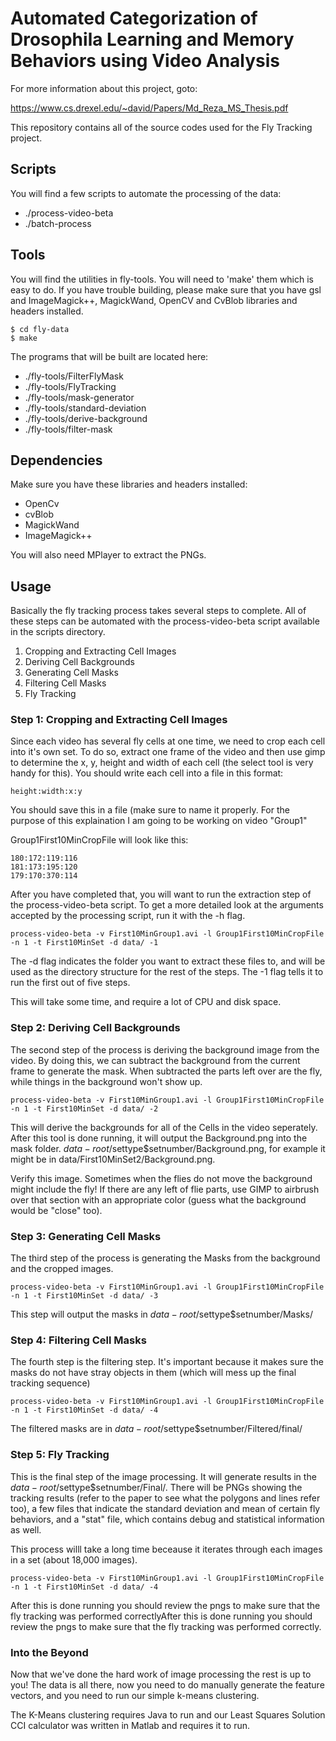 Automated Categorization of Drosophila Learning and Memory Behaviors using Video Analysis
=========================================================================================

For more information about this project, goto:

https://www.cs.drexel.edu/~david/Papers/Md_Reza_MS_Thesis.pdf

This repository contains all of the source codes used for the Fly Tracking project.

Scripts
-------

You will find a few scripts to automate the processing of the data:

* ./process-video-beta
* ./batch-process


Tools
-----

You will find the utilities in fly-tools. You will need to 'make' them which is
easy to do. If you have trouble building, please make sure that you have gsl
and ImageMagick++, MagickWand, OpenCV and CvBlob libraries and headers
installed.  

    $ cd fly-data
    $ make

The programs that will be built are located here:

* ./fly-tools/FilterFlyMask
* ./fly-tools/FlyTracking
* ./fly-tools/mask-generator
* ./fly-tools/standard-deviation
* ./fly-tools/derive-background
* ./fly-tools/filter-mask

Dependencies
------------

Make sure you have these libraries and headers installed:

* OpenCv
* cvBlob
* MagickWand
* ImageMagick++  

You will also need MPlayer to extract the PNGs.

Usage
-----

Basically the fly tracking process takes several steps to complete. All of these
steps can be automated with the process-video-beta script available in the
scripts directory.

1. Cropping and Extracting Cell Images
2. Deriving Cell Backgrounds
3. Generating Cell Masks
4. Filtering Cell Masks
5. Fly Tracking

### Step 1: Cropping and Extracting Cell Images ###

Since each video has several fly cells at one time, we need to crop each cell
into it's own set. To do so, extract one frame of the video and then use gimp to
determine the x, y, height and width of each cell (the select tool is very handy
for this). You should write each cell into a file in this format: 

	height:width:x:y

You should save this in a file (make sure to name it properly. For the purpose
of this explaination I am going to be working on video "Group1"

Group1First10MinCropFile will look like this:

	180:172:119:116
	181:173:195:120
	179:170:370:114

After you have completed that, you will want to run the extraction step of the
process-video-beta script. To get a more detailed look at the arguments accepted
by the processing script, run it with the -h flag.

	process-video-beta -v First10MinGroup1.avi -l Group1First10MinCropFile -n 1 -t First10MinSet -d data/ -1

The -d flag indicates the folder you want to extract these files to, and will be
used as the directory structure for the rest of the steps. The -1 flag tells it
to run the first out of five steps.

This will take some time, and require a lot of CPU and disk space.

### Step 2: Deriving Cell Backgrounds ###

The second step of the process is deriving the background image from the video.
By doing this, we can subtract the background from the current frame to generate
the mask. When subtracted the parts left over are the fly, while things in the
background won't show up.

	process-video-beta -v First10MinGroup1.avi -l Group1First10MinCropFile -n 1 -t First10MinSet -d data/ -2

This will derive the backgrounds for all of the Cells in the video seperately.
After this tool is done running, it will output the Background.png into the mask
folder. $data-root/$settype$setnumber/Background.png, for example it might be in
data/First10MinSet2/Background.png.

Verify this image. Sometimes when the flies do not move the background might
include the fly! If there are any left of flie parts, use GIMP to airbrush over
that section with an appropriate color (guess what the background would be
"close" too).

### Step 3: Generating Cell Masks ###

The third step of the process is generating the Masks from the background and
the cropped images.

	process-video-beta -v First10MinGroup1.avi -l Group1First10MinCropFile -n 1 -t First10MinSet -d data/ -3

This step will output the masks in $data-root/$settype$setnumber/Masks/

### Step 4: Filtering Cell Masks ###

The fourth step is the filtering step. It's important because it makes sure the
masks do not have stray objects in them (which will mess up the final tracking
sequence) 


	process-video-beta -v First10MinGroup1.avi -l Group1First10MinCropFile -n 1 -t First10MinSet -d data/ -4

The filtered masks are in $data-root/$settype$setnumber/Filtered/final/

### Step 5: Fly Tracking ###

This is the final step of the image processing. It will generate results in the
$data-root/$settype$setnumber/Final/. There will be PNGs showing the tracking
results (refer to the paper to see what the polygons and lines refer too), a few
files that indicate the standard deviation and mean of certain fly behaviors,
and a "stat" file, which contains debug and statistical information as well.

This process willl take a long time beceause it iterates through each images in a
set (about 18,000 images).

	process-video-beta -v First10MinGroup1.avi -l Group1First10MinCropFile -n 1 -t First10MinSet -d data/ -4

After this is done running you should review the pngs to make sure that the fly
tracking was performed correctlyAfter this is done running you should review the
pngs to make sure that the fly tracking was performed correctly. 

### Into the Beyond ###

Now that we've done the hard work of image processing the rest is up to you! The
data is all there, now you need to do manually generate the feature vectors, and
you need to run our simple k-means clustering. 

The K-Means clustering requires Java to run and our Least Squares Solution CCI
calculator was written in Matlab and requires it to run.



